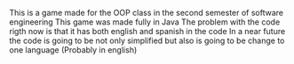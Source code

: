 This is a game made for the OOP class in the second semester of software engineering
This game was made fully in Java
The problem with the code rigth now is that it has both english and spanish in the code
In a near future the code is going to be not only simplified but also is going to be change to one language (Probably in english)
